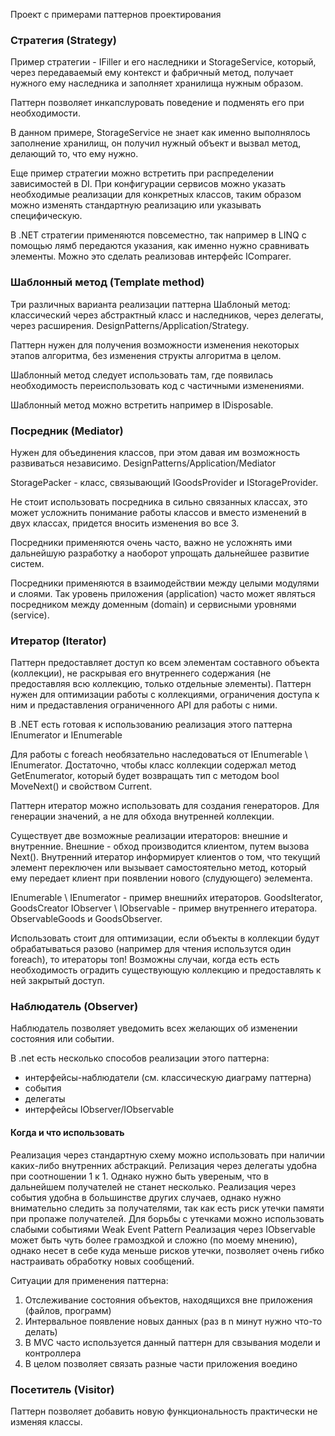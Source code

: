 Проект с примерами паттернов проектирования

<h3>Стратегия (Strategy)</h3>
Пример стратегии - IFiller и его наследники и StorageService, который, через передаваемый ему контекст и фабричный метод, получает нужного ему наследника и заполняет хранилища нужным образом.

Паттерн позволяет инкапслуровать поведение и подменять его при необходимости.

В данном примере, StorageService не знает как именно выполнялось заполнение хранилищ, он получил нужный объект и вызвал метод, делающий то, что ему нужно.

Еще пример стратегии можно встретить при распределении зависимостей в DI. При конфигурации сервисов можно указать необходимые реализации для конкретных классов, таким образом можно изменять стандартную реализацию или указывать специфическую.

В .NET стратегии применяются повсеместно, так например в LINQ с помощью лямб передаются указания, как именно нужно сравнивать элементы. Можно это сделать реализовав интерфейс IComparer.

<h3>Шаблонный метод (Template method)</h3>
Три различных варианта реализации паттерна Шаблоный метод: классический через абстрактный класс и наследников, через делегаты, через расширения.
DesignPatterns/Application/Strategy.

Паттерн нужен для получения возможности изменения некоторых этапов алгоритма, без изменения структы алгоритма в целом.

Шаблонный метод следует использовать там, где появилась необходимость переиспользовать код с частичными изменениями.

Шаблонный метод можно встретить например в IDisposable.


<h3>Посредник (Mediator)</h3>
Нужен для объединения классов, при этом давая им возможность развиваться независимо.
DesignPatterns/Application/Mediator

StoragePacker - класс, связывающий IGoodsProvider и IStorageProvider.

Не стоит использовать посредника в сильно связанных классах, это может усложнить понимание работы классов и вместо изменений в двух классах, придется вносить изменения во все 3.

Посредники применяются очень часто, важно не усложнять ими дальнейшую разработку а наоборот упрощать дальнейшее развитие систем.

Посредники применяются в взаимодействии между целыми модулями и слоями. Так уровень приложения (application) часто может являться посредником между доменным (domain) и сервисными уровнями (service).


<h3>Итератор (Iterator)</h3>
Паттерн предоставляет доступ ко всем элементам составного объекта (коллекции), не раскрывая его внутреннего содержания (не предоставляя всю коллекцию, только отдельные элементы).
Паттерн нужен для оптимизации работы с коллекциями, ограничения доступа к ним и предаставления ограниченного API для работы с ними.

В .NET есть готовая к использованию реализация этого паттерна IEnumerator и IEnumerable

Для работы с foreach необязательно наследоваться от IEnumerable<T> \ IEnumerator.
Достаточно, чтобы класс коллекции содержал метод GetEnumerator, который будет возвращать тип с методом bool MoveNext() и свойством
Current.

Паттерн итератор можно использовать для создания генераторов. Для генерации значений, а не для обхода внутренней коллекции.

Существует две возможные реализации итераторов: внешние и внутренние. Внешние - обход производится клиентом, путем вызова Next(). Внутренний итератор информирует
клиентов о том, что текущий элемент переключен или вызывает самостоятельно метод, который ему передает клиент при появлении нового (слудующего) эелемента.

IEnumerable \ IEnumerator - пример внешнийх итераторов. GoodsIterator, GoodsCreator
IObserver \ IObservable - пример внутреннего итератора. ObservableGoods и GoodsObserver.

Использовать стоит для оптимизации, если объекты в коллекции будут обрабатываться разово (например для чтения использутся один foreach), то итераторы топ!
Возможны случаи, когда есть есть необходимость оградить существующую коллекцию и предоставлять к ней закрытый доступ.


<h3>Наблюдатель (Observer)</h3>
Наблюдатель позволяет уведомить всех желающих об изменении состояния или событии.

В .net есть несколько способов реализации этого паттерна:
* интерфейсы-наблюдатели (см. классическую диаграму паттерна)
* события
* делегаты
* интерфейсы IObserver/IObservable

#### Когда и что использовать
Реализация через стандартную схему можно использовать при наличии каких-либо внутренних абстракций.
Релизация через делегаты удобна при соотношении 1 к 1. Однако нужно быть увереным, что в дальнейшем получателей не станет несколько.
Реализация через события удобна в большинстве других случаев, однако нужно внимательно следить за получателями, так как есть риск утечки памяти при пропаже получателей. Для борьбы с утечками можно использовать слабыми событиями Weak Event Pattern
Реализация через IObservable может быть чуть более грамоздкой и сложно (по моему мнению), однако несет в себе куда меньше рисков утечки, позволяет очень гибко настраивать обработку новых сообщений.

Ситуации для применения паттерна:
1. Отслеживание состояния объектов, находящихся вне приложения (файлов, программ)
2. Интервальное появление новых данных (раз в n минут нужно что-то делать)
3. В MVC часто используется данный паттерн для свзывания модели и контроллера
4. В целом позволяет связать разные части приложения воедино

### Посетитель (Visitor)
Паттерн позволяет добавить новую функциональность практически не изменяя классы.

